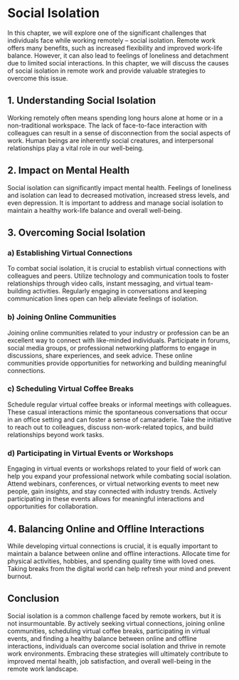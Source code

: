 # Social Isolation

In this chapter, we will explore one of the significant challenges that individuals face while working remotely – social isolation. Remote work offers many benefits, such as increased flexibility and improved work-life balance. However, it can also lead to feelings of loneliness and detachment due to limited social interactions. In this chapter, we will discuss the causes of social isolation in remote work and provide valuable strategies to overcome this issue.

## 1\. Understanding Social Isolation

Working remotely often means spending long hours alone at home or in a non-traditional workspace. The lack of face-to-face interaction with colleagues can result in a sense of disconnection from the social aspects of work. Human beings are inherently social creatures, and interpersonal relationships play a vital role in our well-being.

## 2\. Impact on Mental Health

Social isolation can significantly impact mental health. Feelings of loneliness and isolation can lead to decreased motivation, increased stress levels, and even depression. It is important to address and manage social isolation to maintain a healthy work-life balance and overall well-being.

## 3\. Overcoming Social Isolation

### a) Establishing Virtual Connections

To combat social isolation, it is crucial to establish virtual connections with colleagues and peers. Utilize technology and communication tools to foster relationships through video calls, instant messaging, and virtual team-building activities. Regularly engaging in conversations and keeping communication lines open can help alleviate feelings of isolation.

### b) Joining Online Communities

Joining online communities related to your industry or profession can be an excellent way to connect with like-minded individuals. Participate in forums, social media groups, or professional networking platforms to engage in discussions, share experiences, and seek advice. These online communities provide opportunities for networking and building meaningful connections.

### c) Scheduling Virtual Coffee Breaks

Schedule regular virtual coffee breaks or informal meetings with colleagues. These casual interactions mimic the spontaneous conversations that occur in an office setting and can foster a sense of camaraderie. Take the initiative to reach out to colleagues, discuss non-work-related topics, and build relationships beyond work tasks.

### d) Participating in Virtual Events or Workshops

Engaging in virtual events or workshops related to your field of work can help you expand your professional network while combating social isolation. Attend webinars, conferences, or virtual networking events to meet new people, gain insights, and stay connected with industry trends. Actively participating in these events allows for meaningful interactions and opportunities for collaboration.

## 4\. Balancing Online and Offline Interactions

While developing virtual connections is crucial, it is equally important to maintain a balance between online and offline interactions. Allocate time for physical activities, hobbies, and spending quality time with loved ones. Taking breaks from the digital world can help refresh your mind and prevent burnout.

## Conclusion

Social isolation is a common challenge faced by remote workers, but it is not insurmountable. By actively seeking virtual connections, joining online communities, scheduling virtual coffee breaks, participating in virtual events, and finding a healthy balance between online and offline interactions, individuals can overcome social isolation and thrive in remote work environments. Embracing these strategies will ultimately contribute to improved mental health, job satisfaction, and overall well-being in the remote work landscape.
